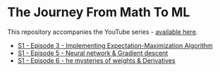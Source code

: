 # The Journey From Math To ML
This repository accompanies the YouTube series - [available here](https://bit.ly/math-to-ml).

- [S1 - Episode 3 - Implementing Expectation-Maximization Algorithm](https://github.com/TergelMunkhbat/The-journey-from-Math-to-ML/tree/main/S1E3%20EM%20algorithm)
- [S1 - Episode 5 - Neural network & Gradient descent](https://github.com/TergelMunkhbat/The-journey-from-Math-to-ML/tree/main/S1E5%20NN%20%26%20Gradient%20descent)
- [S1 - Episode 6 - he mysteries of weights & Derivatives](https://github.com/TergelMunkhbat/The-journey-from-Math-to-ML/tree/main/S1E6%20The%20mysteries%20of%20weights)
